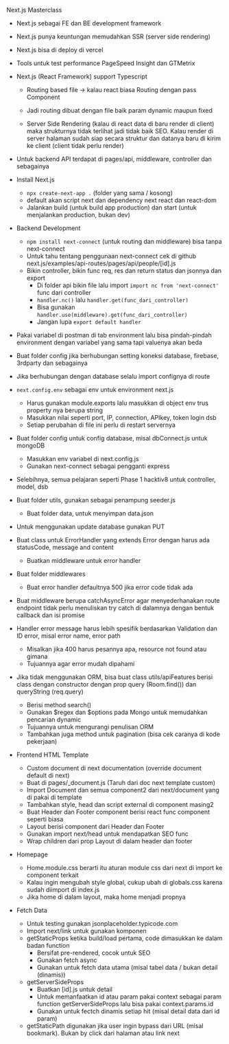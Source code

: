 Next.js Masterclass

- Next.js sebagai FE dan BE development framework

- Next.js punya keuntungan memudahkan SSR (server side rendering)

- Next.js bisa di deploy di vercel

- Tools untuk test performance PageSpeed Insight dan GTMetrix

- Next.js (React Framework) support Typescript

  - Routing based file -> kalau react biasa Routing dengan pass Component

  - Jadi routing dibuat dengan file baik param dynamic maupun fixed

  - Server Side Rendering (kalau di react data di baru render di client) maka strukturnya tidak terlihat jadi tidak baik SEO. Kalau render di server halaman sudah siap secara struktur dan datanya baru di kirim ke client (client tidak perlu render)

- Untuk backend API terdapat di pages/api, middleware, controller dan sebagainya

- Install Next.js

  - `npx create-next-app .` (folder yang sama / kosong)
  - default akan script next dan dependency next react dan react-dom
  - Jalankan build (untuk build app production) dan start (untuk menjalankan production, bukan dev)

- Backend Development

  - `npm install next-connect` (untuk routing dan middleware) bisa tanpa next-connect
  - Untuk tahu tentang penggunaan next-connect cek di github next.js/examples/api-routes/pages/api/people/[id].js
  - Bikin controller, bikin func req, res dan return status dan jsonnya dan export
    - Di folder api bikin file lalu import `import nc from 'next-connect'` func dari controller
    - `handler.nc()` lalu `handler.get(func_dari_controller)`
    - Bisa gunakan `handler.use(middleware).get(func_dari_controller)`
    - Jangan lupa `export default handler`

- Pakai variabel di postman di tab environment lalu bisa pindah-pindah environment dengan variabel yang sama tapi valuenya akan beda

- Buat folder config jika berhubungan setting koneksi database, firebase, 3rdparty dan sebagainya

- Jika berhubungan dengan database selalu import confignya di route

- `next.config.env` sebagai env untuk environment next.js

  - Harus gunakan module.exports lalu masukkan di object env trus property nya berupa string
  - Masukkan nilai seperti port, IP, connection, APIkey, token login dsb
  - Setiap perubahan di file ini perlu di restart servernya

- Buat folder config untuk config database, misal dbConnect.js untuk mongoDB

  - Masukkan env variabel di next.config.js
  - Gunakan next-connect sebagai pengganti express

- Selebihnya, semua pelajaran seperti Phase 1 hacktiv8 untuk controller, model, dsb

- Buat folder utils, gunakan sebagai penampung seeder.js

  - Buat folder data, untuk menyimpan data.json

- Untuk menggunakan update database gunakan PUT

- Buat class untuk ErrorHandler yang extends Error dengan harus ada statusCode, message and content

  - Buatkan middleware untuk error handler

- Buat folder middlewares

  - Buat error handler defaultnya 500 jika error code tidak ada

- Buat middleware berupa catchAsyncError agar menyederhanakan route endpoint tidak perlu menuliskan try catch di dalamnya dengan bentuk callback dan isi promise

- Handler error message harus lebih spesifik berdasarkan Validation dan ID error, misal error name, error path
  - Misalkan jika 400 harus pesannya apa, resource not found atau gimana
  - Tujuannya agar error mudah dipahami

- Jika tidak menggunakan ORM, bisa buat class utils/apiFeatures berisi class dengan constructor dengan prop query (Room.find()) dan queryString (req.query)
  - Berisi method search()
  - Gunakan $regex dan $options pada Mongo untuk memudahkan pencarian dynamic
  - Tujuannya untuk mengurangi penulisan ORM
  - Tambahkan juga method untuk pagination (bisa cek caranya di kode pekerjaan)

- Frontend HTML Template
  - Custom document di next documentation (override document default di next)
  - Buat di pages/_document.js (Taruh dari doc next template custom)
  - Import Document dan semua component2 dari next/document yang di pakai di template
  - Tambahkan style, head dan script external di component masing2
  - Buat Header dan Footer component berisi react func component seperti biasa
  - Layout berisi component dari Header dan Footer
  - Gunakan import next/head untuk mendapatkan SEO func
  - Wrap children dari prop Layout di dalam header dan footer

- Homepage
  - Home.module.css berarti itu aturan module css dari next di import ke component terkait
  - Kalau ingin mengubah style global, cukup ubah di globals.css karena sudah diimport di index.js
  - Jika home di dalam layout, maka home menjadi propnya

- Fetch Data
  - Untuk testing gunakan jsonplaceholder.typicode.com
  - Import next/link untuk gunakan komponen <link>
  - getStaticProps ketika build/load pertama, code dimasukkan ke dalam badan function
    - Bersifat pre-rendered, cocok untuk SEO
    - Gunakan fetch async
    - Gunakan untuk fetch data utama (misal tabel data / bukan detail (dinamis))
  - getServerSideProps
    - Buatkan [id].js untuk detail
    - Untuk memanfaatkan id atau param pakai context sebagai param function getServerSideProps lalu bisa pakai context.params.id
    - Gunakan untuk fectch dinamis setiap hit (misal detail data dari id param)
  - getStaticPath digunakan jika user ingin bypass dari URL (misal bookmark). Bukan by click dari halaman atau link next
